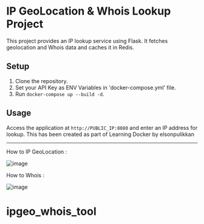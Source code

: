 # IP GeoLocation & Whois Lookup Project
This project provides an IP lookup service using Flask. It fetches geolocation and Whois data and caches it in Redis.

## Setup
1. Clone the repository.
2. Set your API Key as ENV Variables in 'docker-compose.yml' file.
3. Run `docker-compose up --build -d`.

## Usage
Access the application at `http://PUBLIC_IP:8080` and enter an IP address for lookup.
This has been created as part of Learning Docker by elsonpulikkan


---
How to IP GeoLocation :

![image](https://github.com/user-attachments/assets/344429c7-1464-4de2-b7c4-294604cf30a7)

How to Whois :

![image](https://github.com/user-attachments/assets/18ad39d9-be00-4c04-bd81-f867680faa2c)

# ipgeo_whois_tool

